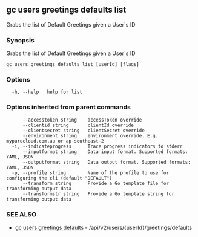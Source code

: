 ## gc users greetings defaults list

Grabs the list of Default Greetings given a User`s ID

### Synopsis

Grabs the list of Default Greetings given a User`s ID

```
gc users greetings defaults list [userId] [flags]
```

### Options

```
  -h, --help   help for list
```

### Options inherited from parent commands

```
      --accesstoken string    accessToken override
      --clientid string       clientId override
      --clientsecret string   clientSecret override
      --environment string    environment override. E.g. mypurecloud.com.au or ap-southeast-2
  -i, --indicateprogress      Trace progress indicators to stderr
      --inputformat string    Data input format. Supported formats: YAML, JSON
      --outputformat string   Data output format. Supported formats: YAML, JSON
  -p, --profile string        Name of the profile to use for configuring the cli (default "DEFAULT")
      --transform string      Provide a Go template file for transforming output data
      --transformstr string   Provide a Go template string for transforming output data
```

### SEE ALSO

* [gc users greetings defaults](gc_users_greetings_defaults.html)	 - /api/v2/users/{userId}/greetings/defaults


